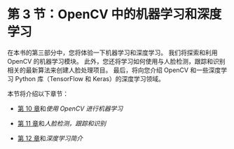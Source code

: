 # 第 3 节：OpenCV 中的机器学习和深度学习

在本书的第三部分中，您将体验一下机器学习和深度学习。 我们将探索和利用 OpenCV 的机器学习模块。 此外，您还将学习如何使用与人脸检测，跟踪和识别相关的最新算法来创建人脸处理项目。 最后，将向您介绍 OpenCV 和一些深度学习 Python 库（TensorFlow 和 Keras）的深度学习领域。

本节将介绍以下章节：

*   [第 10 章](../Text/10.html)和*使用 OpenCV 进行机器学习*

*   [第 11 章](../Text/11.html)和*人脸检测，跟踪和识别*
*   [第 12 章](../Text/12.html)和*深度学习简介*